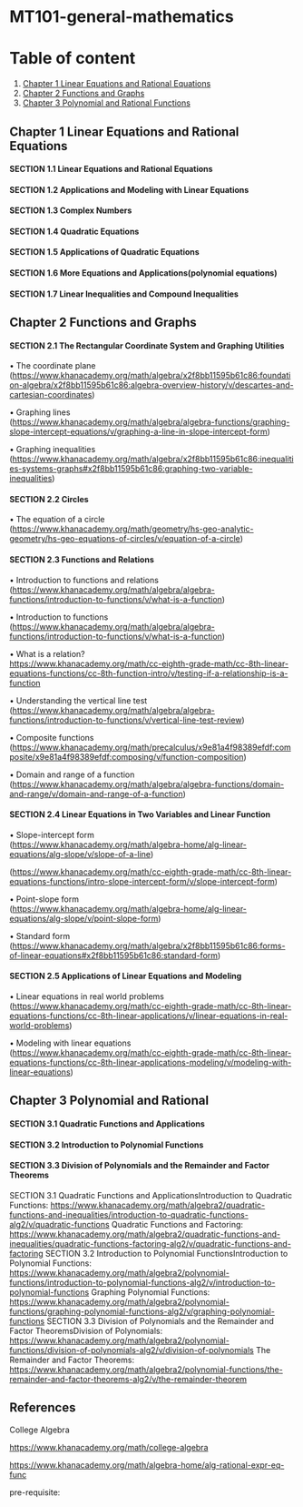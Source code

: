 # MT101-general-mathematics


# Table of content 

1. [Chapter 1 Linear Equations and Rational Equations](#Chapter-1-Linear-Equations-and-Rational-Equations)
2. [Chapter 2 Functions and Graphs](#Chapter-2-Functions-and-Graphs)
3. [Chapter 3 Polynomial and Rational Functions](#Chapter-3-Polynomial-and-Rational-Functions)

## Chapter 1 Linear Equations and Rational Equations

#### SECTION 1.1 Linear Equations and Rational Equations




#### SECTION 1.2 Applications and Modeling with Linear Equations


#### SECTION 1.3 Complex Numbers




#### SECTION 1.4 Quadratic Equations


#### SECTION 1.5 Applications of Quadratic Equations


#### SECTION 1.6 More Equations and Applications(polynomial equations)


#### SECTION 1.7 Linear Inequalities and Compound Inequalities

## Chapter 2 Functions and Graphs





#### SECTION 2.1 The Rectangular Coordinate System and Graphing Utilities

• The coordinate plane <br>
(https://www.khanacademy.org/math/algebra/x2f8bb11595b61c86:foundation-algebra/x2f8bb11595b61c86:algebra-overview-history/v/descartes-and-cartesian-coordinates)



• Graphing lines <br> 
(https://www.khanacademy.org/math/algebra/algebra-functions/graphing-slope-intercept-equations/v/graphing-a-line-in-slope-intercept-form)


• Graphing inequalities <br>
(https://www.khanacademy.org/math/algebra/x2f8bb11595b61c86:inequalities-systems-graphs#x2f8bb11595b61c86:graphing-two-variable-inequalities)





#### SECTION 2.2 Circles 

• The equation of a circle <br>
(https://www.khanacademy.org/math/geometry/hs-geo-analytic-geometry/hs-geo-equations-of-circles/v/equation-of-a-circle)


#### SECTION 2.3 Functions and Relations



• Introduction to functions and relations <br>
(https://www.khanacademy.org/math/algebra/algebra-functions/introduction-to-functions/v/what-is-a-function)



• Introduction to functions <br>
(https://www.khanacademy.org/math/algebra/algebra-functions/introduction-to-functions/v/what-is-a-function)


• What is a relation? <br>
https://www.khanacademy.org/math/cc-eighth-grade-math/cc-8th-linear-equations-functions/cc-8th-function-intro/v/testing-if-a-relationship-is-a-function


• Understanding the vertical line test <br>
(https://www.khanacademy.org/math/algebra/algebra-functions/introduction-to-functions/v/vertical-line-test-review)




• Composite functions <br>
(https://www.khanacademy.org/math/precalculus/x9e81a4f98389efdf:composite/x9e81a4f98389efdf:composing/v/function-composition)


• Domain and range of a function <br>
(https://www.khanacademy.org/math/algebra/algebra-functions/domain-and-range/v/domain-and-range-of-a-function)

#### SECTION 2.4 Linear Equations in Two Variables and Linear Function


• Slope-intercept form <br>
(https://www.khanacademy.org/math/algebra-home/alg-linear-equations/alg-slope/v/slope-of-a-line)

(https://www.khanacademy.org/math/cc-eighth-grade-math/cc-8th-linear-equations-functions/intro-slope-intercept-form/v/slope-intercept-form)

• Point-slope form <br>
(https://www.khanacademy.org/math/algebra-home/alg-linear-equations/alg-slope/v/point-slope-form)


• Standard form <br>
(https://www.khanacademy.org/math/algebra/x2f8bb11595b61c86:forms-of-linear-equations#x2f8bb11595b61c86:standard-form)


#### SECTION 2.5 Applications of Linear Equations and Modeling




• Linear equations in real world problems <br>
(https://www.khanacademy.org/math/cc-eighth-grade-math/cc-8th-linear-equations-functions/cc-8th-linear-applications/v/linear-equations-in-real-world-problems)


• Modeling with linear equations <br>
(https://www.khanacademy.org/math/cc-eighth-grade-math/cc-8th-linear-equations-functions/cc-8th-linear-applications-modeling/v/modeling-with-linear-equations)



## Chapter 3 Polynomial and Rational 

#### SECTION 3.1 Quadratic Functions and Applications

#### SECTION 3.2 Introduction to Polynomial Functions

#### SECTION 3.3 Division of Polynomials and the Remainder and Factor Theorems


SECTION 3.1 Quadratic Functions and ApplicationsIntroduction to Quadratic Functions: https://www.khanacademy.org/math/algebra2/quadratic-functions-and-inequalities/introduction-to-quadratic-functions-alg2/v/quadratic-functions
Quadratic Functions and Factoring: https://www.khanacademy.org/math/algebra2/quadratic-functions-and-inequalities/quadratic-functions-factoring-alg2/v/quadratic-functions-and-factoring
SECTION 3.2 Introduction to Polynomial FunctionsIntroduction to Polynomial Functions: https://www.khanacademy.org/math/algebra2/polynomial-functions/introduction-to-polynomial-functions-alg2/v/introduction-to-polynomial-functions
Graphing Polynomial Functions: https://www.khanacademy.org/math/algebra2/polynomial-functions/graphing-polynomial-functions-alg2/v/graphing-polynomial-functions
SECTION 3.3 Division of Polynomials and the Remainder and Factor TheoremsDivision of Polynomials: https://www.khanacademy.org/math/algebra2/polynomial-functions/division-of-polynomials-alg2/v/division-of-polynomials
The Remainder and Factor Theorems: https://www.khanacademy.org/math/algebra2/polynomial-functions/the-remainder-and-factor-theorems-alg2/v/the-remainder-theorem



## References

College Algebra <br>

https://www.khanacademy.org/math/college-algebra


https://www.khanacademy.org/math/algebra-home/alg-rational-expr-eq-func <br>


pre-requisite:



